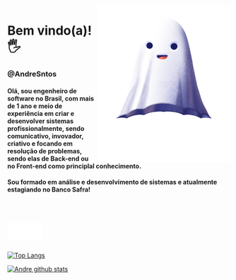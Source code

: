 
<img src="fantasma.png" width="300px" align="right" alt="fantasma">

<p>
<h1 align="left" font-size="60px"> 
 Bem vindo(a)!🖐️
 <h3 align="left"> 
@AndreSntos
</h3>
</h1>


</p>

<h4 align="left" font-size="40px">
  Olá, sou engenheiro de software no Brasil, com 
mais de 1 ano e meio de experiência em criar e 
desenvolver sistemas profissionalmente, sendo 
comunicativo, invovador, criativo e focando em 
resolução de problemas, sendo elas de Back-end 
ou no Front-end como principlal conhecimento. 
</h4>

<h4 align="left" font-size="40px">
 Sou formado em análise e desenvolvimento de sistemas e atualmente estagiando no Banco Safra! 
</h4>

<br>
<br>

<p align="left">
  <a href="https://www.github.com/andresntos" alt="Linkedin">
  <img src="iconegit.png" align="left" alt="icons">
 </a>
  <a href="https://www.linkedin.com/in/andre-sntos/" alt="Linkedin">
    <img src="linkedin.png" align="left" alt="linkedin">
  </a>
</p>  

<br>
<br>
<br>


<div align="left">
 
[![Top Langs](https://github-readme-stats.vercel.app/api/top-langs/?username=andresntos&layout=compact&theme=radical&bg_color=30,0d0d0d,191919&title_color=fff&text_color=fff&icon_color=79ff97)](https://github.com/anuraghazra/github-readme-stats)
  
 
[![Andre github stats](https://github-readme-stats.vercel.app/api?username=andresntos&show_icons=true&theme=radical&bg_color=30,0d0d0d,191919&title_color=fff&text_color=fff&icon_color=79ff97)](https://github.com/anuraghazra/github-readme-stats)

</div>
